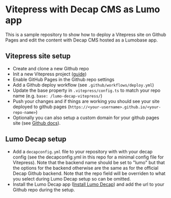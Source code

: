 # Vitepress with Decap CMS as Lumo app

This is a sample repository to show how to deploy a Vitepress site on Github Pages and edit the content with Decap CMS hosted as a Lumobase app.

## Vitepress site setup

- Create and clone a new Github repo
- Init a new Vitepress project ([guide](https://vitepress.dev/guide/getting-started))
- Enable GitHub Pages in the Github repo settings
- Add a Github deploy workflow (see `.github/workflows/deploy.yml`)
- Update the base property in `.vitepress/config.ts` to match your repo name (e.g. `base: /lumo-decap-vitepress/`)
- Push your changes and if things are working you should see your site deployed to github pages (`https://<your-username>.github.io/<your-repo-name>`)
- Optionally you can also setup a custom domain for your github pages site (see [Github docs](https://docs.github.com/en/pages/configuring-a-custom-domain-for-your-github-pages-site/managing-a-custom-domain-for-your-github-pages-site)).

## Lumo Decap setup

- Add a `decapconfig.yml` file to your repository with with your decap config (see the decapconfig.yml in this repo for a minimal config file for Vitepress). Note that the backend name should be set to "lumo" but that the options for the backend otherwise are the same as for the official Decap Github backend. Note that the repo field will be overriden to what you select during Lumo Decap setup so can be omitted.
- Install the Lumo Decap app ([Install Lumo Decap](https://lumoapps.me/dash?appUrl=https%3A%2F%2Fgithub.com%2Fsimonbengtsson%2Flumo-decap%2Freleases%2Flatest%2Fdownload%2Fapp.lumo)) and add the url to your Github repo during the setup.
